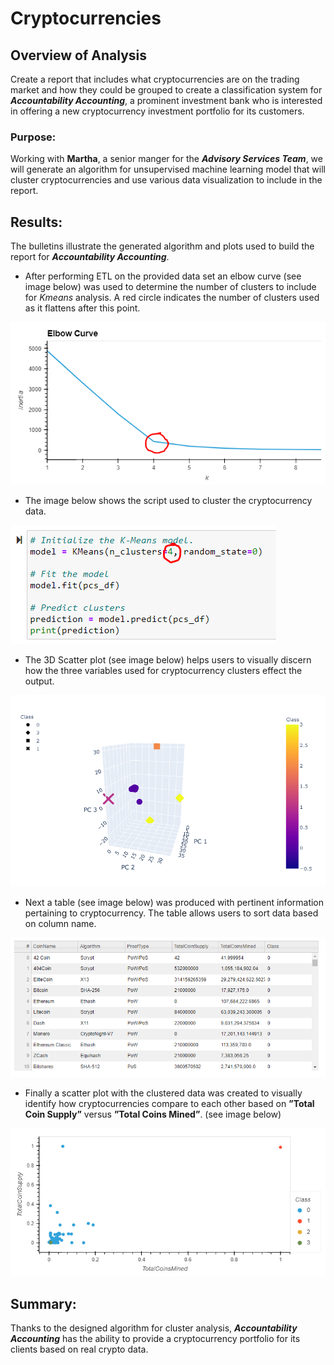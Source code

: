# Cryptocurrencies

## Overview of Analysis
Create a report that includes what cryptocurrencies are on the trading market and how they could be grouped to create a classification system for ***Accountability Accounting***, a prominent investment bank who is interested in offering a new cryptocurrency investment portfolio for its customers. 

### Purpose:
Working with **Martha**, a senior manger for the ***Advisory Services Team***, we will generate an algorithm for unsupervised machine learning model that will cluster cryptocurrencies and use various data visualization to include in the report. 

## Results: 
The bulletins illustrate the generated algorithm and plots used to build the report for ***Accountability Accounting***.

- After performing ETL on the provided data set an elbow curve (see image below) was used to determine the number of clusters to include for *Kmeans* analysis. A red circle indicates the number of clusters used as it flattens after this point. 

![]( https://github.com/Apollo619/Cryptocurrencies/blob/main/resources/elbow_curve.PNG)

- The image below shows the script used to cluster the cryptocurrency data.

![]( https://github.com/Apollo619/Cryptocurrencies/blob/main/resources/K_means.PNG)

- The 3D Scatter plot (see image below) helps users to visually discern how the three variables used for cryptocurrency clusters effect the output. 

![]( https://github.com/Apollo619/Cryptocurrencies/blob/main/resources/3D_model.PNG)

- Next a table (see image below) was produced with pertinent information pertaining to cryptocurrency. The table allows users to sort data based on column name. 

![]( https://github.com/Apollo619/Cryptocurrencies/blob/main/resources/hv_table.PNG)

- Finally a scatter plot with the clustered data was created to visually identify how cryptocurrencies compare to each other based on **”Total Coin Supply”** versus **”Total Coins Mined”**. (see image below)

![]( https://github.com/Apollo619/Cryptocurrencies/blob/main/resources/scatter_plot.PNG)


## Summary:
Thanks to the designed algorithm for cluster analysis, ***Accountability Accounting*** has the ability to provide a cryptocurrency portfolio for its clients based on real crypto data.
